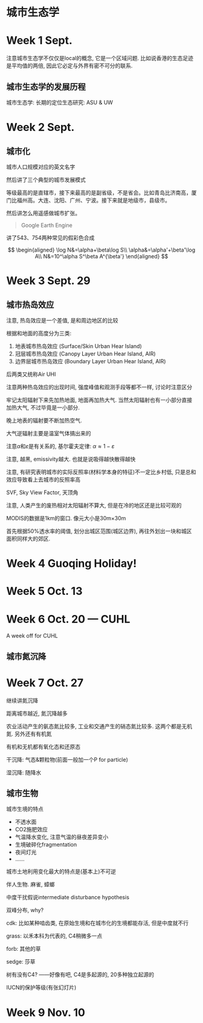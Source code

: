 # 城市生态学

# Week 1 Sept. 

注意城市生态学不仅仅是local的概念, 它是一个区域问题. 比如说香港的生态足迹是平均值的两倍, 因此它必定与外界有密不可分的联系. 



## 城市生态学的发展历程





城市生态学: 长期的定位生态研究: ASU & UW





# Week 2 Sept.

## 城市化

城市人口规模对应的英文名字

然后讲了三个典型的城市发展模式



等级最高的是直辖市，接下来最高的是副省级，不是省会。比如青岛比济南高，厦门比福州高。大连、沈阳、广州、宁波。接下来就是地级市，县级市。



然后讲怎么用遥感做城市扩张。

> Google Earth Engine



讲了543、754两种常见的假彩色合成


$$
\begin{aligned}
\log N&=\alpha+\beta\log S\\
\alpha&=\alpha'+\beta'\log A\\
N&=10^\alpha S^\beta A^{\beta'}
\end{aligned}
$$


# Week 3 Sept. 29

## 城市热岛效应

注意, 热岛效应是一个差值, 是和周边地区的比较



根据和地面的高度分为三类: 

1. 地表城市热岛效应 (Surface/Skin Urban Hear Island) 
2. 冠层城市热岛效应 (Canopy Layer Urban Hear Island, AIR) 
3. 边界层城市热岛效应 (Boundary Layer Urban Hear Island, AIR) 

后两类又统称Air UHI



注意两种热岛效应的出现时间, 强度峰值和观测手段等都不一样, 讨论时注意区分



牢记太阳辐射下来先加热地面, 地面再加热大气. 当然太阳辐射也有一小部分直接加热大气, 不过毕竟是一小部分. 



晚上地表的辐射要不断加热空气. 



大气逆辐射主要是温室气体搞出来的

注意$\alpha$和$\varepsilon$是有关系的, 基尔霍夫定律: $\alpha\approx1-\varepsilon$

注意, 越黑, emissivity越大. 也就是说吸得越快散得越快



注意, 有研究表明城市的实际反照率(材料学本身的特征)不一定比乡村低, 只是总和效应导致看上去城市的反照率高



SVF, Sky View Factor, 天顶角



注意, 人类产生的废热相对太阳辐射不算大, 但是在冷的地区还是比较可观的



MODIS的数据是1km的窗口. 像元大小是30m×30m



首先根据50%透水率的阈值, 划分出城区范围(城区边界), 再往外划出一块和城区面积同样大的郊区. 



# Week 4 Guoqing Holiday!



# Week 5 Oct. 13



# Week 6 Oct. 20 — CUHL

A week off for CUHL

## 城市氮沉降

# Week 7 Oct. 27

继续讲氮沉降

距离城市越近, 氮沉降越多

农业活动产生的氨态氮比较多, 工业和交通产生的硝态氮比较多. 这两个都是无机氮. 另外还有有机氮

有机和无机都有氧化态和还原态

干沉降: 气态&颗粒物(前面一般加一个P for particle)

湿沉降: 随降水



## 城市生物

城市生境的特点

- 不透水面
- CO2施肥效应
- 气温降水变化, 注意气温的昼夜差异变小
- 生境破碎化fragmentation
- 夜间灯光
- ……



城市土地利用变化最大的特点是(基本上)不可逆



伴人生物. 麻雀, 蟑螂



中度干扰假说intermediate disturbance hypothesis



双峰分布, why? 

cdk: 比如某种啮齿类, 在原始生境和在城市化的生境都能存活, 但是中度就不行



grass: 以禾本科为代表的, C4稍微多一点

forb: 其他的草

sedge: 莎草



树有没有C4? ——好像有吧, C4是多起源的, 20多种独立起源的



IUCN的保护等级(有张幻灯片)



# Week 9 Nov. 10

